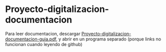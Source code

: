 # Proyecto-digitalizacion-documentacion
Para leer documentacion, descargar [Proyecto-digitalizacion-documentacion-guia.pdf](Proyecto-digitalizacion-documentacion-guia.pdf), y abrir en un programa separado (porque links no funcionan cuando leyendo de github)
